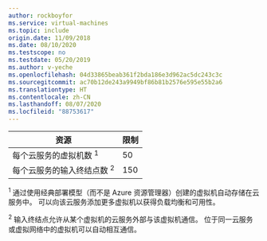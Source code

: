 ```yaml
---
author: rockboyfor
ms.service: virtual-machines
ms.topic: include
origin.date: 11/09/2018
ms.date: 08/10/2020
ms.testscope: no
ms.testdate: 05/20/2019
ms.author: v-yeche
ms.openlocfilehash: 04d33865beab361f2bda186e3d962ac5dc243c3c
ms.sourcegitcommit: ac70b12de243a9949bf86b81b2576e595e55b2a6
ms.translationtype: HT
ms.contentlocale: zh-CN
ms.lasthandoff: 08/07/2020
ms.locfileid: "88753617"
---
```

| 资源 | 限制 |
| --- | --- |
| 每个云服务的虚拟机数 <sup>1</sup> |50 |
| 每个云服务的输入终结点数 <sup>2</sup> |150 |

<sup>1</sup> 通过使用经典部署模型（而不是 Azure 资源管理器）创建的虚拟机自动存储在云服务中。 可以向该云服务添加更多虚拟机以获得负载均衡和可用性。 

<sup>2</sup> 输入终结点允许从某个虚拟机的云服务外部与该虚拟机通信。 位于同一云服务或虚拟网络中的虚拟机可以自动相互通信。

<!-- Update_Description: update meta properties, wording update, update link -->